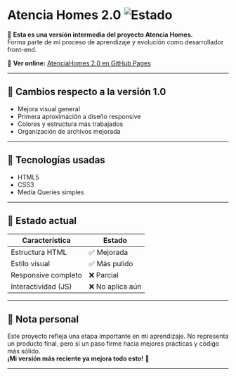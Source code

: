 # Atencia Homes 2.0 ![Estado](https://img.shields.io/badge/versión-experimental-yellow)

🚧 **Esta es una versión intermedia del proyecto Atencia Homes.**  
Forma parte de mi proceso de aprendizaje y evolución como desarrollador front-end.

🔗 **Ver online:** [AtenciaHomes 2.0 en GitHub Pages](https://jesus323dev.github.io/Atenciahomes2.0/)

---

## 🔄 Cambios respecto a la versión 1.0

- Mejora visual general
- Primera aproximación a diseño responsive
- Colores y estructura más trabajados
- Organización de archivos mejorada

---

## 🧰 Tecnologías usadas

- HTML5
- CSS3
- Media Queries simples

---

## 📝 Estado actual

| Característica        | Estado     |
|-----------------------|------------|
| Estructura HTML       | ✅ Mejorada |
| Estilo visual         | ✅ Más pulido |
| Responsive completo   | ❌ Parcial |
| Interactividad (JS)   | ❌ No aplica aún |

---

## 🧠 Nota personal

Este proyecto refleja una etapa importante en mi aprendizaje. No representa un producto final, pero sí un paso firme hacia mejores prácticas y código más sólido.  
**¡Mi versión más reciente ya mejora todo esto!** 🙌

---

